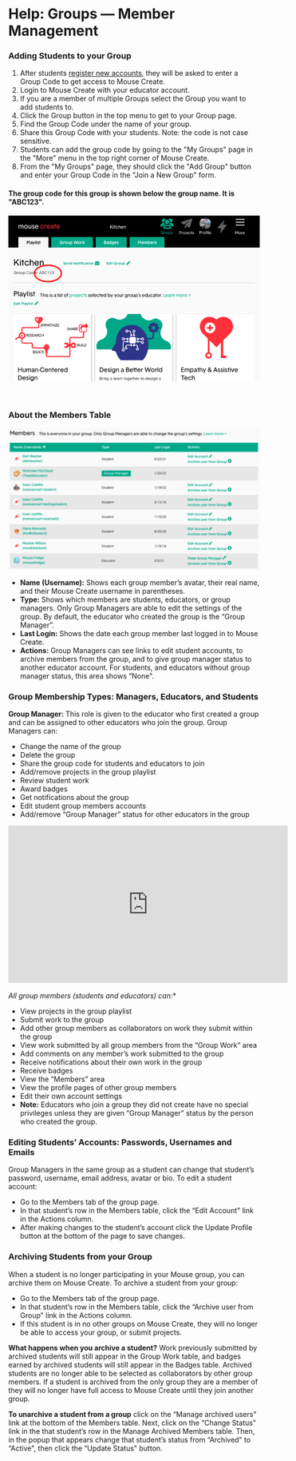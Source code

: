 Help: Groups — Member Management
================================

### Adding Students to your Group

1.  After students [register new accounts](https://tools.mouse.org/help/accounts-and-registration/), they will be asked to enter a Group Code to get access to Mouse Create.
2.  Login to Mouse Create with your educator account.
3.  If you are a member of multiple Groups select the Group you want to add students to.
4.  Click the Group button in the top menu to get to your Group page.
5.  Find the Group Code under the name of your group.
6.  Share this Group Code with your students. Note: the code is not case sensitive.
7. Students can add the group code by going to the "My Groups" page in the "More" menu in the top right corner of Mouse Create.
8. From the "My Groups" page, they should click the "Add Group" button and enter your Group Code in the "Join a New Group" form.

#### The group code for this group is shown below the group name. It is "ABC123".
![A screenshot of the group code on the group page.](/images/group-code-2.png)

<br/>

### About the Members Table

![](/images/members-table-group-manager.png)

* **Name (Username):** Shows each group member’s avatar, their real name, and their Mouse Create username in parentheses.
* **Type:** Shows which members are students, educators, or group managers.  Only Group Managers are able to edit the settings of the group. By default, the educator who created the group is the “Group Manager”.  
* **Last Login:** Shows the date each group member last logged in to Mouse Create.
* **Actions:** Group Managers can see links to edit student accounts, to archive members from the group, and to give group manager status to another educator account.  For students, and educators without group manager status, this area shows “None".

### Group Membership Types: Managers, Educators, and Students
**Group Manager:** This role is given to the educator who first created a group and can be assigned to other educators who join the group.  Group Managers can: 
  * Change the name of the group
  * Delete the group
  * Share the group code for students and educators to join
  * Add/remove projects in the group playlist
  * Review student work
  * Award badges
  * Get notifications about the group
  * Edit student group members accounts
  * Add/remove “Group Manager” status for other educators in the group

<iframe width="560" height="315" src="https://www.youtube.com/embed/t7MPEGVeZH0" title="YouTube video player" frameborder="0" allow="accelerometer; autoplay; clipboard-write; encrypted-media; gyroscope; picture-in-picture" allowfullscreen></iframe>

**All group members (students and educators*) can:**
  * View projects in the group playlist
  * Submit work to the group
  * Add other group members as collaborators on work they submit within the group
  * View work submitted by all group members from the “Group Work” area
  * Add comments on any member’s work submitted to the group
  * Receive notifications about their own work in the group
  * Receive badges
  * View the “Members” area 
  * View the profile pages of other group members
  * Edit their own account settings
* **Note:** Educators who join a group they did not create have no special privileges unless they are given “Group Manager” status by the person who created the group. 

### Editing Students’ Accounts: Passwords, Usernames and Emails

Group Managers in the same group as a student can change that student’s password, username, email address, avatar or bio. To edit a student account:

*   Go to the Members tab of the group page.
*   In that student’s row in the Members table, click the “Edit Account" link in the Actions column.
*   After making changes to the student’s account click the Update Profile button at the bottom of the page to save changes.

### Archiving Students from your Group

When a student is no longer participating in your Mouse group, you can archive them on Mouse Create. To archive a student from your group:

*   Go to the Members tab of the group page.
*   In that student’s row in the Members table, click the “Archive user from Group" link in the Actions column.
*   If this student is in no other groups on Mouse Create, they will no longer be able to access your group, or submit projects.

**What happens when you archive a student?** Work previously submitted by archived students will still appear in the Group Work table, and badges earned by archived students will still appear in the Badges table. Archived students are no longer able to be selected as collaborators by other group members. If a student is archived from the only group they are a member of they will no longer have full access to Mouse Create until they join another group.

**To unarchive a student from a group** click on the “Manage archived users" link at the bottom of the Members table. Next, click on the “Change Status" link in the that student’s row in the Manage Archived Members table. Then, in the popup that appears change that student’s status from “Archived" to “Active", then click the “Update Status" button.
